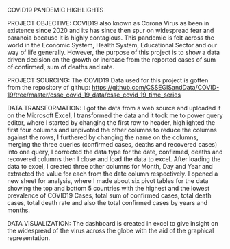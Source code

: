 COVID19 PANDEMIC HIGHLIGHTS

PROJECT OBJECTIVE:
COVID19 also known as Corona Virus as been in existence since 2020 and its has since then spur on widespread fear and paranoia because it is highly contagious. This pandemic is felt across the world in the Economic System, Health System, Educational Sector and our way of life generally.  However, the purpose of this project is to show a data driven decision on the growth or increase from the reported cases of sum of confirmed, sum of deaths and rate.

PROJECT SOURCING:
The COVID19 Data used for this project is gotten from the repository of githup: https://github.com/CSSEGISandData/COVID-19/tree/master/csse_covid_19_data/csse_covid_19_time_series 

DATA TRANSFORMATION:
I got the data from a web source and uploaded it on the Microsoft Excel, I transformed the data and it took me to power query editor, where I started by changing the first row to header, highlighted the first four columns and unpivoted the other columns to reduce the columns against the rows, I furthered by changing the name on the columns, merging the three queries (confirmed cases, deaths and recovered cases) into one query, I corrected the data type for the date, confirmed, deaths and recovered columns then I close and load the data to excel.
After loading the data to excel, I created three other columns for Month, Day and Year and extracted the value for each from the date column respectively. 
I opened a new sheet for analysis, where I made about six pivot tables for the data showing the top and bottom 5 countries with the highest and the lowest prevalence of COVID19 Cases, total sum of confirmed cases, total death cases, total death rate and also the total confirmed cases by years and months.

DATA VISUALIZATION:
The dashboard is created in excel to give insight on the widespread of the virus across the globe with the aid of the graphical representation.
 
